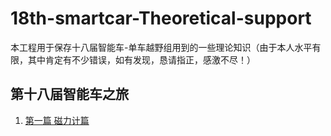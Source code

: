 # 18th-smartcar-Theoretical-support
本工程用于保存十八届智能车-单车越野组用到的一些理论知识（由于本人水平有限，其中肯定有不少错误，如有发现，恳请指正，感激不尽！）

## 第十八届智能车之旅

1. [第一篇 磁力计篇](./Yaw_angle_calculation.md)

